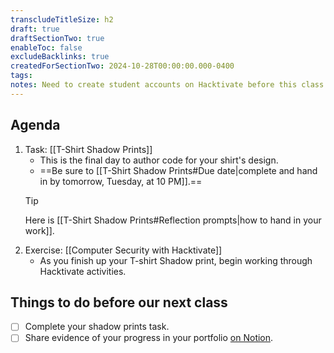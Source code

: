 ```yaml
---
transcludeTitleSize: h2
draft: true
draftSectionTwo: true
enableToc: false
excludeBacklinks: true
createdForSectionTwo: 2024-10-28T00:00:00.000-0400
tags:
notes: Need to create student accounts on Hacktivate before this class.
---
```

## Agenda
1. Task: [[T-Shirt Shadow Prints]]
	- This is the final day to author code for your shirt's design.
	- ==Be sure to [[T-Shirt Shadow Prints#Due date|complete and hand in by tomorrow, Tuesday, at 10 PM]].==
	> [!TIP]
	> 
	> Here is [[T-Shirt Shadow Prints#Reflection prompts|how to hand in your work]].
1. Exercise: [[Computer Security with Hacktivate]]
	- As you finish up your T-shirt Shadow print, begin working through Hacktivate activities.
## Things to do before our next class
- [ ] Complete your shadow prints task.
- [ ] Share evidence of your progress in your portfolio [on Notion](https://notion.so).